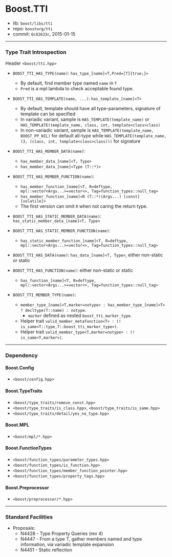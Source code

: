 # Boost.TTI

* lib: `boost/libs/tti`
* repo: `boostorg/tti`
* commit: `6c82633c`, 2015-01-15

------
### Type Trait Introspection

Header `<boost/tti.hpp>`

* `BOOST_TTI_HAS_TYPE(name)`: `has_type_[name]<T,Pred=[T]{true;}>`
  * By default, find member type named `name` in `T`
  * `Pred` is a mpl lambda to check acceptable found type.
* `BOOST_TTI_HAS_TEMPLATE(name, ...)`: `has_template_[name]<T>`
  * By default, template should have all type-parameters, signature of template can be specified
  * In variadic variant, sample is `HAS_TEMPLATE(template_name)`
    or `HAS_TEMPLATE(template_name, class, int, template<class>class)`
  * In non-variadic variant, sample is `HAS_TEMPLATE(template_name, BOOST_PP_NIL)` for default all-type
    while `HAS_TEMPLATE(template_name, (3, (class, int, template<class>class)))` for signature
* `BOOST_TTI_HAS_MEMBER_DATA(name)`:
  * `has_member_data_[name]<T, Type>`
  * `has_member_data_[name]<Type (T::*)>`
* `BOOST_TTI_HAS_MEMBER_FUNCTION(name)`:
  * `has_member_function_[name]<T, R=deftype, mpl::vector<Args...>=vector<>, Tag=function_types::null_tag>`
  * `has_member_function_[name]<R (T::*)(Args...) [const] [volatile]>`
  * The first version can omit `R` when not caring the return type.
* `BOOST_TTI_HAS_STATIC_MEMBER_DATA(name)`: `has_static_member_data_[name]<T, Type>`
* `BOOST_TTI_HAS_STATIC_MEMBER_FUNCTION(name)`:
  * `has_static_member_function_[name]<T, R=deftype, mpl::vector<Args...>=vector<>, Tag=function_types::null_tag>`
* `BOOST_TTI_HAS_DATA(name)`: `has_data_[name]<T, Type>`, either non-static or static
* `BOOST_TTI_HAS_FUNCTION(name)`: either non-static or static
  * `has_function_[name]<T, R=deftype, mpl::vector<Args...>=vector<>, Tag=function_types::null_tag>`

* `BOOST_TTI_MEMBER_TYPE(name)`:
  * `member_type_[name]<T,marker=notype> : has_member_type_[name]<T> ? decltype(T::name) : notype`.
    * `marker` defined as nested `boost_tti_marker_type`.
  * Helper trait `valid_member_metafunction<T> : (! is_same<T::type,T::boost_tti_marker_type>)`.
  * Helper trait `valid_member_type<T,marker=notype> : (! is_same<T,marker>)`.

------
### Dependency

#### Boost.Config

* `<boost/config.hpp>`

#### Boost.TypeTraits

* `<boost/type_traits/remove_const.hpp>`
* `<boost/type_traits/is_class.hpp>`, `<boost/type_traits/is_same.hpp>`
* `<boost/type_traits/detail/yes_no_type.hpp>`

#### Boost.MPL

* `<boost/mpl/*.hpp>`

#### Boost.FunctionTypes

* `<boost/function_types/parameter_types.hpp>`
* `<boost/function_types/is_function.hpp>`
* `<boost/function_types/member_function_pointer.hpp>`
* `<boost/function_types/property_tags.hpp>`

#### Boost.Preprocessor

* `<boost/preprocessor/*.hpp>`

------
### Standard Facilities

* Proposals:
  * N4428 - Type Property Queries (rev 4)
  * N4447 - From a type T, gather members named and type information, via variadic template expansion
  * N4451 - Static reflection
